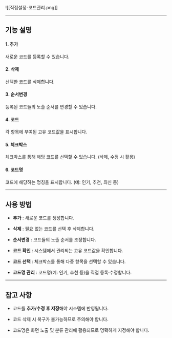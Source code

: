 ![[직접설정-코드관리.png]]

---
## 기능 설명

#### 1. 추가

새로운 코드를 등록할 수 있습니다.

#### 2. 삭제

선택한 코드를 삭제합니다.

#### 3. 순서변경

등록된 코드들의 노출 순서를 변경할 수 있습니다.

#### 4. 코드

각 항목에 부여된 고유 코드값을 표시합니다.

#### 5. 체크박스

체크박스를 통해 해당 코드를 선택할 수 있습니다. (삭제, 수정 시 활용)

#### 6. 코드명

코드에 해당하는 명칭을 표시합니다. (예: 인기, 추천, 최신 등)

---

## 사용 방법

- **추가** : 새로운 코드를 생성합니다.
    
- **삭제** : 필요 없는 코드를 선택 후 삭제합니다.
    
- **순서변경** : 코드들의 노출 순서를 조정합니다.
    
- **코드 확인** : 시스템에서 관리되는 고유 코드값을 확인합니다.
    
- **코드 선택** : 체크박스를 통해 다중 항목을 선택할 수 있습니다.
    
- **코드명 관리** : 코드명(예: 인기, 추천 등)을 직접 등록·수정합니다.
    

---

## 참고 사항

- 코드를 **추가/수정 후 저장**해야 시스템에 반영됩니다.
    
- 코드 삭제 시 복구가 불가능하므로 주의해야 합니다.
    
- 코드명은 화면 노출 및 분류 관리에 활용되므로 명확하게 지정해야 합니다.